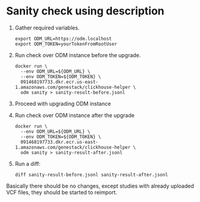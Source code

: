 # Sanity check using description

1. Gather required variables.

    ```shell
    export ODM_URL=https://odm.localhost
    export ODM_TOKEN=yourTokenFromRootUser
    ```

2. Run check over ODM instance before the upgrade.

    ```shell
    docker run \
      --env ODM_URL=${ODM_URL} \
      --env ODM_TOKEN=${ODM_TOKEN} \
      091468197733.dkr.ecr.us-east-1.amazonaws.com/genestack/clickhouse-helper \
      odm sanity > sanity-result-before.jsonl
    ```

3. Proceed with upgrading ODM instance

4. Run check over ODM instance after the upgrade

    ```shell
    docker run \
      --env ODM_URL=${ODM_URL} \
      --env ODM_TOKEN=${ODM_TOKEN} \
      091468197733.dkr.ecr.us-east-1.amazonaws.com/genestack/clickhouse-helper \
      odm sanity > sanity-result-after.jsonl
    ```

5. Run a diff:

    ```shell
    diff sanity-result-before.jsonl sanity-result-after.jsonl
    ```

Basically there should be no changes, except studies with already uploaded VCF files, they should be started to reimport.

